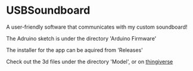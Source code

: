 # USBSoundboard
A user-friendly software that communicates with my custom soundboard!

The Adruino sketch is under the directory 'Arduino Firmware'

The installer for the app can be aquired from 'Releases'

Check out the 3d files under the directory 'Model', or on [thingiverse](https://www.thingiverse.com/thing:6960227)